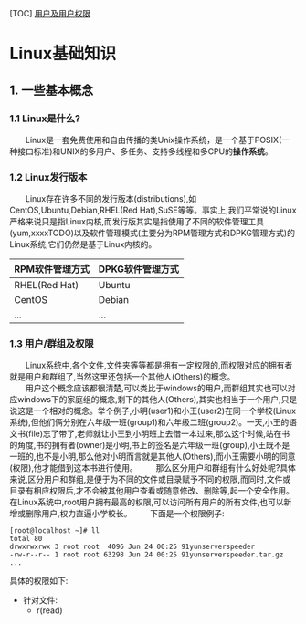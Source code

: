 [TOC]
[用户及用户权限](#13-用户及用户权限)
# Linux基础知识
## 1. 一些基本概念
### 1.1 Linux是什么?
&emsp;&emsp;Linux是一套免费使用和自由传播的类Unix操作系统，是一个基于POSIX(一种接口标准)和UNIX的多用户、多任务、支持多线程和多CPU的**操作系统**。  

### 1.2 Linux发行版本
&emsp;&emsp;Linux存在许多不同的发行版本(distributions),如CentOS,Ubuntu,Debian,RHEL(Red Hat),SuSE等等。事实上,我们平常说的Linux严格来说只是指Linux内核,而发行版其实是指使用了不同的软件管理工具(yum,xxxxTODO)以及软件管理模式(主要分为RPM管理方式和DPKG管理方式)的Linux系统,它们仍然是基于Linux内核的。

RPM软件管理方式 | DPKG软件管理方式
---|---
RHEL(Red Hat) | Ubuntu
CentOS | Debian
... | ...

### 1.3 用户/群组及权限
&emsp;&emsp;Linux系统中,各个文件,文件夹等等都是拥有一定权限的,而权限对应的拥有者就是用户和群组了,当然这里还包括一个其他人(Others)的概念。  
&emsp;&emsp;用户这个概念应该都很清楚,可以类比于windows的用户,而群组其实也可以对应windows下的家庭组的概念,剩下的其他人(Others),其实也相当于一个用户,只是说这是一个相对的概念。举个例子,小明(user1)和小王(user2)在同一个学校(Linux系统),但他们俩分别在六年级一班(group1)和六年级二班(group2)。一天,小王的语文书(file)忘了带了,老师就让小王到小明班上去借一本过来,那么这个时候,站在书的角度,书的拥有者(owner)是小明,书上的签名是六年级一班(group),小王既不是一班的,也不是小明,那么他对小明而言就是其他人(Others),而小王需要小明的同意(权限),他才能借到这本书进行使用。
&emsp;&emsp;那么区分用户和群组有什么好处呢?具体来说,区分用户和群组,是便于为不同的文件或目录赋予不同的权限,而同时,文件或目录有相应权限后,才不会被其他用户查看或随意修改、删除等,起一个安全作用。在Linux系统中,root用户拥有最高的权限,可以访问所有用户的所有文件,也可以新增或删除用户,权力直逼小学校长。
&emsp;&emsp;下面是一个权限例子:
```
[root@localhost ~]# ll
total 80
drwxrwxrwx 3 root root  4096 Jun 24 00:25 91yunserverspeeder
-rw-r--r-- 1 root root 63298 Jun 24 00:25 91yunserverspeeder.tar.gz
...
```
具体的权限如下:
- 针对文件:
	- r(read)